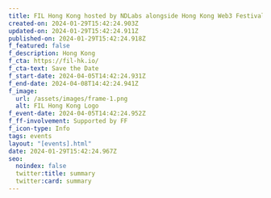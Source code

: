 ```yaml
---
title: FIL Hong Kong hosted by NDLabs alongside Hong Kong Web3 Festival
created-on: 2024-01-29T15:42:24.903Z
updated-on: 2024-01-29T15:42:24.911Z
published-on: 2024-01-29T15:42:24.918Z
f_featured: false
f_description: Hong Kong
f_cta: https://fil-hk.io/
f_cta-text: Save the Date
f_start-date: 2024-04-05T14:42:24.931Z
f_end-date: 2024-04-08T14:42:24.941Z
f_image:
  url: /assets/images/frame-1.png
  alt: FIL Hong Kong Logo
f_event-date: 2024-04-05T14:42:24.952Z
f_ff-involvement: Supported by FF
f_icon-type: Info
tags: events
layout: "[events].html"
date: 2024-01-29T15:42:24.967Z
seo:
  noindex: false
  twitter:title: summary
  twitter:card: summary
---
```

